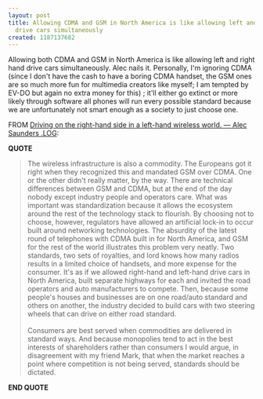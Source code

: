 ```yaml
---
layout: post
title: Allowing CDMA and GSM in North America is like allowing left and right hand
  drive cars simultaneously
created: 1187137682
---
```

<p> Allowing both CDMA and GSM in North America is like allowing left and right hand drive cars simultaneously. Alec nails it. Personally, I&#39;m ignoring CDMA (since I don&#39;t have the cash to have a boring CDMA handset, the GSM ones are so much more fun for multimedia creators like myself; I am tempted by EV-DO but again no extra money for this) ; it&#39;ll either go extinct or more likely through software all phones will run every possible standard because we are unfortunately not smart enough as a society to just choose one. </p><p> FROM <a href="http://saunderslog.com/2007/08/14/driving-on-the-right-hand-side-in-a-left-hand-wireless-world/">Driving on the right-hand side in a left-hand wireless world. &mdash; Alec Saunders .LOG</a>: </p><p> <strong>QUOTE</strong> </p><blockquote> The wireless infrastructure is also a commodity.  The Europeans got it right when they recognized this and mandated GSM over CDMA.  One or the other didn&#39;t really matter, by the way.    There are technical differences between GSM and CDMA, but at the end of the day nobody except industry people and operators care. What was important was standardization because it allows the ecosystem around the rest of the technology stack to flourish.  By choosing not to choose, however, regulators have allowed an artificial lock-in to occur built around networking technologies. The absurdity of the latest round of telephones with CDMA built in for North America, and GSM for the rest of the world illustrates this problem very neatly.  Two standards, two sets of royalties, and lord knows how many radios results in a limited choice of handsets, and more expense for the consumer.   It&#39;s as if we allowed right-hand and left-hand drive cars in North America, built separate highways for each and invited the road operators and auto manufacturers to compete. Then, because some people&#39;s houses and businesses are on one road/auto standard and others on another, the industry decided to build cars with two steering wheels that can drive on either road standard. <br /> <br />Consumers are best served when commodities are delivered in standard ways. And because monopolies tend to act in the best interests of shareholders rather than consumers I would argue, in disagreement with my friend Mark, that when the market reaches a point where competition is not being served, standards should be dictated. </blockquote><p> <strong>END QUOTE</strong> </p>
